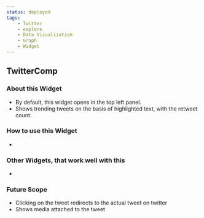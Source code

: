 ```yaml
---
status: deployed
tags:
    - Twitter
    - explore
    - Data Vizualization
    - Graph
    - Widget
---
```

## TwitterComp

### About this Widget

- By default, this widget opens in the top left panel.
- Shows trending tweets on the basis of highlighted text, with the retweet count.


### How to use this Widget

-


### Other Widgets, that work well with this

-


### Future Scope

- Clicking on the tweet redirects to the actual tweet on twitter
- Shows media attached to the tweet

